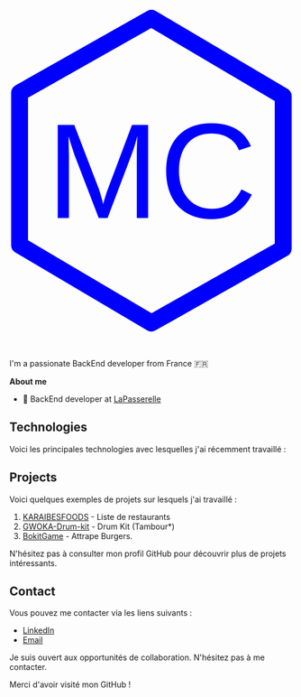 

<p align="center"><a href="https://matthcorvo.github.io/PortfolioDevWeb/"><svg style=" color:blue;fill: none;" xmlns="http://www.w3.org/2000/svg" role="img" viewBox="0 0 84 96">
                        <title>Logo</title>
                        <g transform="translate(-8.000000, -2.000000)">
                            <g transform="translate(11.000000, 5.000000)">
                                <polygon id="Shape" stroke="currentColor" stroke-width="5" stroke-linecap="round"
                                    stroke-linejoin="round" points="39 0 0 22 0 67 39 90 78 68 78 23"></polygon>
                                <text x="8" y="59" font-size="40" font-family="Arial" fill="currentColor">MC</text>
                            </g>
                        </g>
                    </svg>

</a></p>
</a></p>

<br />

I'm a passionate BackEnd developer from France 🇫🇷

**About me**

- 💼 BackEnd developer at [LaPasserelle](https://www.lapasserelle.school/)

## Technologies

Voici les principales technologies avec lesquelles j'ai récemment travaillé :


## Projects

Voici quelques exemples de projets sur lesquels j'ai travaillé :

1. [KARAIBESFOODS](https://matthcorvo.github.io/KARAIBESFOODS/) - Liste de restaurants
2. [GWOKA-Drum-kit](https://matthcorvo.github.io/Mon-GWOKA-Drum-kit/) - Drum Kit (Tambour*)
3. [BokitGame](https://matthcorvo.github.io/BokitGame/) - Attrape Burgers.

N'hésitez pas à consulter mon profil GitHub pour découvrir plus de projets intéressants.

## Contact

Vous pouvez me contacter via les liens suivants :

- [LinkedIn](https://www.linkedin.com/in/corvomatthieu/)
- [Email](promatthcorvo@gmail.com)

Je suis ouvert aux opportunités de collaboration. N'hésitez pas à me contacter.

Merci d'avoir visité mon GitHub !
